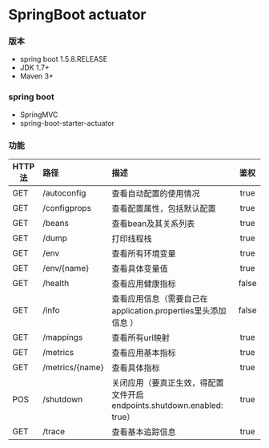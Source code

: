 # SpringBoot  actuator

### 版本
  + spring boot 				 1.5.8.RELEASE
  + JDK 					     1.7+
  + Maven						 3+ 
### spring boot 
   + SpringMVC
   + spring-boot-starter-actuator
   
   
### 功能

| HTTP法 | 路径	 |    		描述                     | 	 鉴权 |
| --------   | :-----   | :---- | :----: | 
| GET |  /autoconfig	 | 	查看自动配置的使用情况	    |  true |
| GET |  /configprops	 | 	查看配置属性，包括默认配置	|  true |
| GET |  /beans	      	 | 	查看bean及其关系列表	    |  true |
| GET |  /dump	      	 |     打印线程栈				| 	 true |
| GET |  /env	      	 |     查看所有环境变量			|  true |
| GET |  /env/{name}	 | 	查看具体变量值				|  true |
| GET |  /health		 | 	查看应用健康指标			|  false |
| GET |  /info	  	 	 | 	查看应用信息（需要自己在application.properties里头添加信息 ）| 	false |
| GET |  /mappings		 | 	查看所有url映射				| true |
| GET |  /metrics		 | 	查看应用基本指标			| true |
| GET |  /metrics/{name} | 	查看具体指标				| true |
| POS |  /shutdown		 |     关闭应用（要真正生效，得配置文件开启endpoints.shutdown.enabled: true）| 	true |
| GET |  /trace	         |      查看基本追踪信息		| 	true |


 
